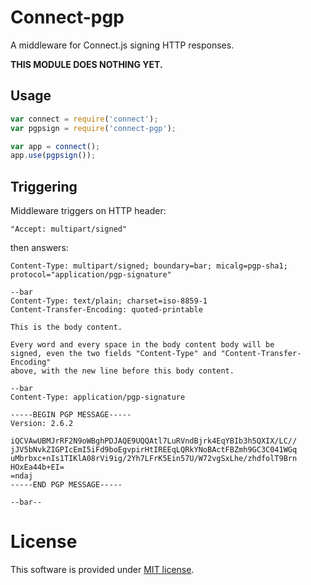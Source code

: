 # Connect-pgp

A middleware for Connect.js signing HTTP responses.

**THIS MODULE DOES NOTHING YET.**

## Usage

```js
var connect = require('connect');
var pgpsign = require('connect-pgp');

var app = connect();
app.use(pgpsign());
```

## Triggering

Middleware triggers on HTTP header:

    "Accept: multipart/signed"

then answers:

    Content-Type: multipart/signed; boundary=bar; micalg=pgp-sha1; protocol="application/pgp-signature"

    --bar
    Content-Type: text/plain; charset=iso-8859-1
    Content-Transfer-Encoding: quoted-printable
    
    This is the body content.

    Every word and every space in the body content body will be
    signed, even the two fields "Content-Type" and "Content-Transfer-Encoding"
    above, with the new line before this body content.

    --bar
    Content-Type: application/pgp-signature
    
    -----BEGIN PGP MESSAGE-----
    Version: 2.6.2

    iQCVAwUBMJrRF2N9oWBghPDJAQE9UQQAtl7LuRVndBjrk4EqYBIb3h5QXIX/LC//
    jJV5bNvkZIGPIcEmI5iFd9boEgvpirHtIREEqLQRkYNoBActFBZmh9GC3C041WGq
    uMbrbxc+nIs1TIKlA08rVi9ig/2Yh7LFrK5Ein57U/W72vgSxLhe/zhdfolT9Brn
    HOxEa44b+EI=
    =ndaj
    -----END PGP MESSAGE-----

    --bar--

# License

This software is provided under [MIT license](https://raw.github.com/c-geek/connect-pgp/master/LICENSE).

